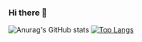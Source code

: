 ### Hi there 👋

<!--
**mccartheney/mccartheney** is a ✨ _special_ ✨ repository because its `README.md` (this file) appears on your GitHub profile.

Here are some ideas to get you started:

- 🔭 I’m currently working on ...
- 🌱 I’m currently learning ...
- 👯 I’m looking to collaborate on ...
- 🤔 I’m looking for help with ...
- 💬 Ask me about ...
- 📫 How to reach me: ...
- 😄 Pronouns: ...
- ⚡ Fun fact: ...
-->

![Anurag's GitHub stats](https://github-readme-stats.vercel.app/api?username=mccartheney&show_icons=true&theme=tokyonight)
[![Top Langs](https://github-readme-stats.vercel.app/api/top-langs/?username=mccartheney)](https://github.com/anuraghazra/github-readme-stats)
